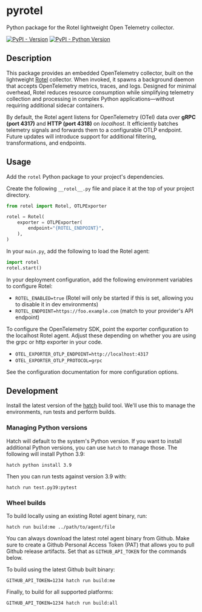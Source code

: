 # pyrotel
Python package for the Rotel lightweight Open Telemetry collector.

[![PyPI - Version](https://img.shields.io/pypi/v/rotel.svg)](https://pypi.org/project/rotel)
[![PyPI - Python Version](https://img.shields.io/pypi/pyversions/rotel.svg)](https://pypi.org/project/rotel)

## Description

This package provides an embedded OpenTelemetry collector, built on the lightweight [Rotel](https://github.com/streamfold/rotel) collector. When invoked, it spawns a background daemon that accepts OpenTelemetry metrics, traces, and logs. Designed for minimal overhead, Rotel reduces resource consumption while simplifying telemetry collection and processing in complex Python applications—without requiring additional sidecar containers.

By default, the Rotel agent listens for OpenTelemetry (OTel) data over **gRPC (port 4317)** and **HTTP (port 4318)** on _localhost_. It efficiently batches telemetry signals and forwards them to a configurable OTLP endpoint. Future updates will introduce support for additional filtering, transformations, and endpoints.

## Usage

Add the `rotel` Python package to your project's dependencies.

Create the following `__rotel__.py` file and place it at the top of your project directory.

```python
from rotel import Rotel, OTLPExporter

rotel = Rotel(
    exporter = OTLPExporter(
        endpoint="{ROTEL_ENDPOINT}",
    ),
)
```

In your `main.py`, add the following to load the Rotel agent:
```python
import rotel
rotel.start()
```

In your deployment configuration, add the following environment variables to configure Rotel:
* `ROTEL_ENABLED=true` (Rotel will only be started if this is set, allowing you to disable it in dev environments)
* `ROTEL_ENDPOINT=https://foo.example.com` (match to your provider's API endpoint)

To configure the OpenTelemetry SDK, point the exporter configuration to the localhost Rotel agent. Adjust these depending on whether you are using the grpc or http exporter in your code.
* `OTEL_EXPORTER_OTLP_ENDPOINT=http://localhost:4317`
* `OTEL_EXPORTER_OTLP_PROTOCOL=grpc`

See the configuration documentation for more configuration options.

## Development

Install the latest version of the [hatch](https://hatch.pypa.io/latest/install/) build tool. We'll use this to manage the environments, run tests and perform builds.

### Managing Python versions

Hatch will default to the system's Python version.
If you want to install additional Python versions, you can use `hatch` to manage those.
The following will install Python 3.9:

```shell
hatch python install 3.9
```

Then you can run tests against version 3.9 with:
```shell
hatch run test.py39:pytest
```

### Wheel builds

To build locally using an existing Rotel agent binary, run:
```shell
hatch run build:me ../path/to/agent/file
```

You can always download the latest rotel agent binary from Github. Make sure to create a Github Personal Access Token (PAT) that allows you to pull Github release artifacts. Set that as `GITHUB_API_TOKEN` for the commands below. 

To build using the latest Github built binary:
```shell
GITHUB_API_TOKEN=1234 hatch run build:me
```

Finally, to build for all supported platforms:
```shell
GITHUB_API_TOKEN=1234 hatch run build:all
```
